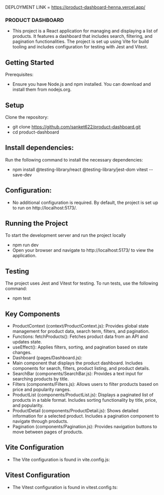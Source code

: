 DEPLOYMENT LINK = https://product-dashboard-henna.vercel.app/



### PRODUCT DASHBOARD



- This project is a React application for managing and displaying a list of products. It features a dashboard that includes search, filtering, and pagination functionalities. The project is set up using Vite for build tooling and includes configuration for testing with Jest and Vitest.

## Getting Started

Prerequisites:

- Ensure you have Node.js and npm installed. You can download and install them from nodejs.org.

## Setup

Clone the repository:

- git clone https://github.com/sanket622/product-dashboard.git
- cd product-dashboard

## Install dependencies:

Run the following command to install the necessary dependencies: 

- npm install @testing-library/react @testing-library/jest-dom vitest --save-dev

## Configuration:

- No additional configuration is required. By default, the project is set up to run on http://localhost:5173/.

## Running the Project

To start the development server and run the project locally 

- npm run dev
- Open your browser and navigate to http://localhost:5173/ to view the application.

## Testing

The project uses Jest and Vitest for testing. To run tests, use the following command:

- npm test

## Key Components

- ProductContext (context/ProductContext.js): Provides global state management for product data, search term, filters, and pagination.
- Functions: fetchProducts(): Fetches product data from an API and updates state.
- useEffect(): Applies filters, sorting, and pagination based on state changes.
- Dashboard (pages/Dashboard.js):
- Main component that displays the product dashboard. Includes components for search, filters, product listing, and product details.
- SearchBar (components/SearchBar.js): Provides a text input for searching products by title.
- Filters (components/Filters.js): Allows users to filter products based on price and popularity ranges.
- ProductList (components/ProductList.js): Displays a paginated list of products in a table format. Includes sorting functionality by title, price, and popularity.
- ProductDetail (components/ProductDetail.js): Shows detailed information for a selected product. Includes a pagination component to navigate through products.
- Pagination (components/Pagination.js): Provides navigation buttons to move between pages of products.

## Vite Configuration

- The Vite configuration is found in vite.config.js:

## Vitest Configuration

- The Vitest configuration is found in vitest.config.ts:
